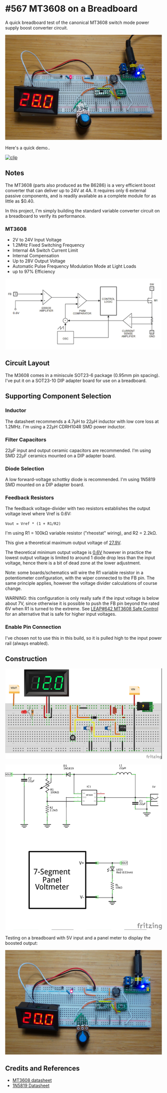 # #567 MT3608 on a Breadboard

A quick breadboard test of the canonical MT3608 switch mode power supply boost converter circuit.

![Build](./assets/Breadboarded_build.jpg?raw=true)

Here's a quick demo..

[![clip](https://img.youtube.com/vi/sJViLFRlgVI/0.jpg)](https://www.youtube.com/watch?v=sJViLFRlgVI)

## Notes

The MT3608 (parts also produced as the B6286) is a very efficient boost converter that can deliver up to 24V at 4A.
It requires only 6 external passive components, and is readily available as a complete module for as little as $0.40.

In this project, I'm simply building the standard variable converter circuit on a breadboard to verify its performance.

### MT3608

* 2V to 24V Input Voltage
* 1.2MHz Fixed Switching Frequency
* Internal 4A Switch Current Limit
* Internal Compensation
* Up to 28V Output Voltage
* Automatic Pulse Frequency Modulation Mode at Light Loads
* up to 97% Efficiency

![MT3608_functional](../assets/MT3608_functional.png?raw=true)

## Circuit Layout

The M3608 comes in a miniscule SOT23-6 package (0.95mm pin spacing).
I've put it on a SOT23-10 DIP adapter board for use on a breadboard.

## Supporting Component Selection

### Inductor

The datasheet recommends a 4.7µH to 22µH inductor with low core loss at 1.2MHz.
I'm using a 22µH CDRH104R SMD power inductor.

### Filter Capacitors

22µF input and output ceramic capacitors are recommended. I'm using SMD 22µF ceramics mounted on a DIP adapter board.

### Diode Selection

A low forward-voltage schottky diode is recommended.
I'm using 1N5819 SMD mounted on a DIP adapter board.

### Feedback Resistors

The feedback voltage-divider with two resistors establishes the output voltage level where Vref is 0.6V:

`Vout = Vref * (1 + R1/R2)`

I'm using R1 = 100kΩ variable resistor ("rheostat" wiring), and R2 = 2.2kΩ.

This give a theoretical maximum output voltage of [27.9V](https://www.wolframalpha.com/input/?i=0.6V+*(1+%2B+100k%CE%A9%2F2.2k%CE%A9)).

The theoretical minimum output voltage is [0.6V](https://www.wolframalpha.com/input/?i=0.6V+*(1+%2B+0k%CE%A9%2F2.2k%CE%A9))
however in practice the lowest output voltage is limited to around 1 diode drop less than the input voltage,
hence there is a bit of dead zone at the lower adjustment.

Note: some boards/schematics will wire the R1 variable resistor in a potentiometer configuration, with the wiper connected to the FB pin.
The same principle applies, however the voltage divider calculations of course change.

WARNING: this configuration is only really safe if the input voltage is below about 7V, since otherwise it is possible to push the FB pin beyond the rated 6V when R1 is turned to the extreme. See [LEAP#642 MT3608 Safe Control](../SafeControl) for an alternative that is safe for higher input voltages.

### Enable Pin Connection

I've chosen not to use this in this build, so it is pulled high to the input power rail (always enabled).

## Construction

![Breadboard](./assets/Breadboarded_bb.jpg?raw=true)

![Schematic](./assets/Breadboarded_schematic.jpg?raw=true)

Testing on a breadboard with 5V input and a panel meter to display the boosted output:

![Breadboard Build](./assets/Breadboarded_bb_build.jpg?raw=true)

## Credits and References

* [MT3608 datasheet](https://www.olimex.com/Products/Breadboarding/BB-PWR-3608/resources/MT3608.pdf)
* [1N5819 Datasheet](https://www.futurlec.com/Diodes/1N5819.shtml)
